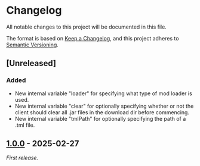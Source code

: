 # Changelog

All notable changes to this project will be documented in this file.

The format is based on [Keep a Changelog](https://keepachangelog.com/en/1.1.0/),
and this project adheres to [Semantic Versioning](https://semver.org/spec/v2.0.0.html).


## [Unreleased]

### Added
- New internal variable "loader" for specifying what type of mod loader is used. 
- New internal variable "clear" for optionally specifying whether or not the client should clear all .jar files in the download dir before commencing.
- New internal variable "tmlPath" for optionally specifying the path of a .tml file.


## [1.0.0] - 2025-02-27

_First release._


[1.0.0]: https://github.com/prof-egg/mc-mod-downloader/releases/tag/v1.0.0